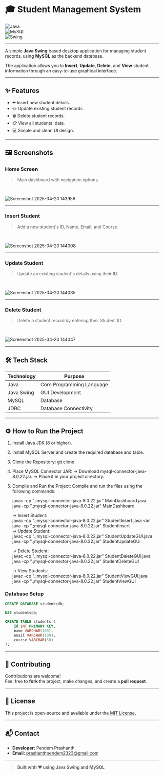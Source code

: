 <h1> 🎓 Student Management System </h1>

![Java](https://img.shields.io/badge/Java-ED8B00?style=for-the-badge&logo=java&logoColor=white)  
![MySQL](https://img.shields.io/badge/MySQL-00758F?style=for-the-badge&logo=mysql&logoColor=white)  
![Swing](https://img.shields.io/badge/Swing-User%20Interface-lightgrey?style=for-the-badge)

---

A simple **Java Swing** based desktop application for managing student records, using **MySQL** as the backend database.

The application allows you to **Insert**, **Update**, **Delete**, and **View** student information through an easy-to-use graphical interface.

---

## ✨ Features

- ➕ Insert new student details.
- ✏️ Update existing student records.
- 🗑️ Delete student records.
- 📋 View all students' data.
- 💻 Simple and clean UI design.

---

## 🖼️ Screenshots

### Home Screen
> Main dashboard with navigation options.
<br>

![Screenshot 2025-04-20 143956](https://github.com/user-attachments/assets/533b3646-f2cc-428b-84ca-eea653b3ac8b)


---

### Insert Student
> Add a new student's ID, Name, Email, and Course.
<br>

![Screenshot 2025-04-20 144008](https://github.com/user-attachments/assets/d086e4fc-e57f-487d-814c-2998f91aff89)


---

### Update Student
> Update an existing student's details using their ID.
<br>

![Screenshot 2025-04-20 144035](https://github.com/user-attachments/assets/07c86336-def7-47e2-8270-fcb291c5c96c)


---

### Delete Student
> Delete a student record by entering their Student ID.
<br>

![Screenshot 2025-04-20 144047](https://github.com/user-attachments/assets/44575cc9-02f4-4c00-8d05-4637f0369791)


---

## 🛠️ Tech Stack

| Technology  | Purpose                         |
|-------------|----------------------------------|
| Java        | Core Programming Language        |
| Java Swing  | GUI Development                  |
| MySQL       | Database                         |
| JDBC        | Database Connectivity            |


---

## ⚙️ How to Run the Project

1. Install Java JDK (8 or higher).
2. Install MySQL Server and create the required database and table.
3. Clone the Repository:
    git clone <repository-url>

4. Place MySQL Connector JAR:
     -> Download mysql-connector-java-8.0.22.jar.
     -> Place it in your project directory.

5. Compile and Run the Project:
    Compile and run the files using the following commands:

    javac -cp ".;mysql-connector-java-8.0.22.jar" MainDashboard.java <br>
    java -cp ".;mysql-connector-java-8.0.22.jar" MainDashboard <br>

   -> Insert Student: <br>
        javac -cp ".;mysql-connector-java-8.0.22.jar" StudentInsert.java <br
        java -cp ".;mysql-connector-java-8.0.22.jar" StudentInsert <br>
   -> Update Student: <br>
        javac -cp ".;mysql-connector-java-8.0.22.jar" StudentUpdateGUI.java <br>
        java -cp ".;mysql-connector-java-8.0.22.jar" StudentUpdateGUI <br>

   
   -> Delete Student: <br>
        javac -cp ".;mysql-connector-java-8.0.22.jar" StudentDeleteGUI.java <br>
        java -cp ".;mysql-connector-java-8.0.22.jar" StudentDeleteGUI <br>

   
   -> View Students: <br>
        javac -cp ".;mysql-connector-java-8.0.22.jar" StudentViewGUI.java <br>
        java -cp ".;mysql-connector-java-8.0.22.jar" StudentViewGUI <br>
   

### Database Setup

```sql
CREATE DATABASE studentsdb;

USE studentsdb;

CREATE TABLE students (
    id INT PRIMARY KEY,
    name VARCHAR(100),
    email VARCHAR(100),
    course VARCHAR(50)
);
```

---

## 🤝 Contributing

Contributions are welcome!  
Feel free to **fork** the project, make changes, and create a **pull request**.

---

## 📄 License

This project is open-source and available under the [MIT License](LICENSE).

---

## 📬 Contact

- **Developer:** Pendem Prashanth
- **Email:** prashanthpendem2323@gmail.com

---

> **Built with ❤️ using Java Swing and MySQL**


